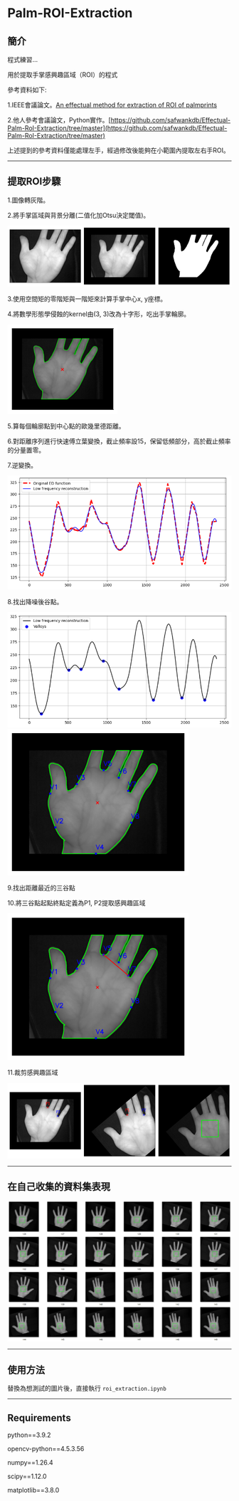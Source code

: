 # Palm-ROI-Extraction

## 簡介
程式練習...

用於提取手掌感興趣區域（ROI）的程式

參考資料如下:

1.IEEE會議論文。[An effectual method for extraction of ROI of palmprints](https://ieeexplore.ieee.org/document/6398207)

2.他人參考會議論文，Python實作。[https://github.com/safwankdb/Effectual-Palm-RoI-Extraction/tree/master](https://github.com/safwankdb/Effectual-Palm-RoI-Extraction/tree/master)

上述提到的參考資料僅能處理左手，經過修改後能夠在小範圍內提取左右手ROI。

---

## 提取ROI步驟

1.圖像轉灰階。

2.將手掌區域與背景分離(二值化加Otsu決定閾值)。

![2](image/2.png)

3.使用空間矩的零階矩與一階矩來計算手掌中心x, y座標。

4.將數學形態學侵蝕的kernel由(3, 3)改為十字形，吃出手掌輪廓。

![4](image/4.png)

5.算每個輪廓點到中心點的歐幾里德距離。

6.對距離序列進行快速傅立葉變換，截止頻率設15，保留低頻部分，高於截止頻率的分量置零。

7.逆變換。

![5](image/5.png)

8.找出降噪後谷點。

![6](image/6.png)
![7](image/7.png)

9.找出距離最近的三谷點

10.將三谷點起點終點定義為P1, P2提取感興趣區域

![8](image/8.png)

11.裁剪感興趣區域

![9](image/9.png)

---

## 在自己收集的資料集表現

![1](image/1.PNG)

---

## 使用方法

替換為想測試的圖片後，直接執行 `roi_extraction.ipynb` 

---

## Requirements

python==3.9.2

opencv-python==4.5.3.56

numpy==1.26.4

scipy==1.12.0

matplotlib==3.8.0

